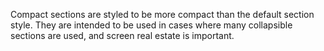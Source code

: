 Compact sections are styled to be more compact than the default
section style. They are intended to be used in cases where many
collapsible sections are used, and screen real estate is important.
